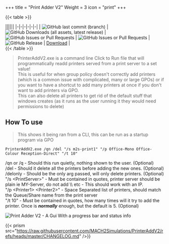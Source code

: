+++ 
title = "Print Adder V2"
Weight = 3 
icon = "print"
+++

{{< table >}}

||||||
|-|-|-|-|-|-|
| ![GitHub last commit (branch)](https://img.shields.io/github/last-commit/mach2simulations/PrinterAddV2/master) | ![GitHub Downloads (all assets, latest release)](https://img.shields.io/github/downloads/mach2simulations/PrinterAddV2/latest/total) | ![GitHub Issues or Pull Requests](https://img.shields.io/github/issues/mach2simulations/PrinterAddV2) | ![GitHub Issues or Pull Requests](https://img.shields.io/github/issues-pr/mach2simulations/PrinterAddV2) | ![GitHub Release](https://img.shields.io/github/v/release/mach2simulations/PrinterAddV2) | [  Download](https://github.com/MACH2Simulations/PrinterAddV2/releases/latest) |  
{{< /table >}}

> PrinterAddV2.exe is a command line Click to Run file that will programmatically readd printers served from a print server to a set value!  
This is useful for when group policy doesn't correctly add printers (which is a common issue with complicated, many or large GPOs) or if you want to have a shortcut to add many printers at once if you don't want to add printers via GPO.  
This can also delete all printers to get rid of the default stuff that windows creates (as it runs as the user running it they would need permissions to delete)  

## How To use  

> This shows it being ran from a CLI, this can be run as a startup program via GPO

```batch
PrinterAddV2.exe /qn /del "/s m2s-print1" "/p Office-Mono Office-Colour Reception-Direct" "/t 10" 

```  

/qn or /q - Should this run quietly, nothing shown to the user. (Optional)  
/del - Should it delete all the printers before adding the new ones. (Optional)  
/delonly - Should be the only arg passed, will only delete printers. (Optional)  
"/s \<PrintServer\>" - Must be contained in quotes, printer server should be plain ie MY-Server, do not add \\\ etc  - This should work with an IP.  
"/p \<Printer1\> \<Printer2\>" - Space Separated list of printers, should match the Queue/Share name from the print server  
"/t 10" - Must be contained in quotes, how many times will it try to add the printer. Once is ***normally*** enough, but the default is 5. (Optional)

![Print Adder V2 - A Gui With a progress bar and status info](https://docs.m2s.uk/docs/PrintAdderV2.png)  

{{< prism src="https://raw.githubusercontent.com/MACH2Simulations/PrinterAddV2/refs/heads/master/CHANGELOG.md" />}}
